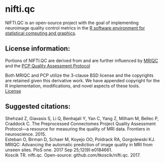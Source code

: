 # nifti.qc

NIFTI.QC is an open-source project with the goal of implementing neuroimage quality control metrics in the [R software environment for statistical computing and graphics](https://www.r-project.org/). 

## License information:
Portions of NIFTI.QC are derived from and are further influenced by [MRIQC](https://mriqc.readthedocs.io/en/stable/index.html) and the [PCP Quality Assessment Protocol](http://preprocessed-connectomes-project.org/quality-assessment-protocol/index.html)

Both MRIQC and PCP utilize the 3-clause BSD license and the copyrights are retained given this derivative work. We have appended copyright for the R implementation, modifications, and novel aspects of these tools.  
[License](https://github.com/TKoscik/nifti.qc/LICENSE.txt)

## Suggested citations:
  Shehzad Z, Giavasis S, Li Q, Benhajali Y, Yan C, Yang Z, Milham M, Bellec P, Craddock C. The Preprocessed Connectomes Project Quality Assessment Protocol—a resource for measuring the quality of MRI data. Frontiers in neuroscience. 2015.  
  Esteban O, Birman D, Schaer M, Koyejo OO, Poldrack RA, Gorgolewski KJ. MRIQC: Advancing the automatic prediction of image quality in MRI from unseen sites. PloS one. 2017 Sep 25;12(9):e0184661.  
  Koscik TR. nifti.qc. Open-source: github.com/tkoscik/nifti.qc. 2017.
